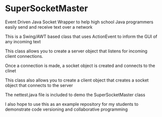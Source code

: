 # SuperSocketMaster
Event Driven Java Socket Wrapper to help high school Java programmers easily send and receive text over a network

This is a Swing/AWT based class that uses ActionEvent to inform the GUI of any incoming text

This class allows you to create a server object that listens for incoming client connections.

Once a connection is made, a socket object is created and connects to the clinet

This class also allows you to create a client object that creates a socket object that connects to the server

The nettest.java file is included to demo the SuperSocketMaster class

I also hope to use this as an example repository for my students to demonstrate code versioning and collaborative programming
